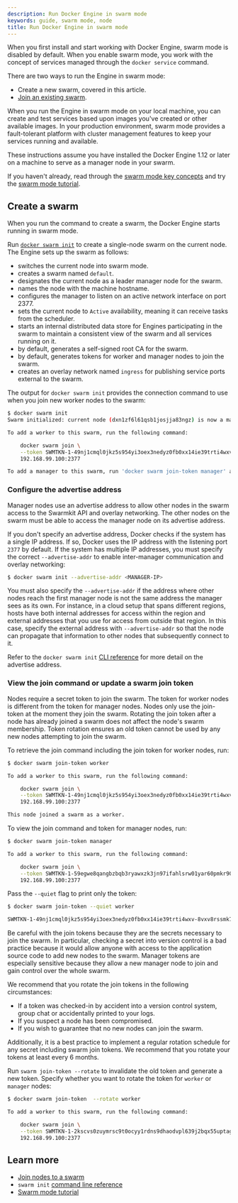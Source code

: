 ```yaml
---
description: Run Docker Engine in swarm mode
keywords: guide, swarm mode, node
title: Run Docker Engine in swarm mode
---
```

When you first install and start working with Docker Engine, swarm mode is disabled by default. When you enable swarm mode, you work with the concept of services managed through the `docker service` command.

There are two ways to run the Engine in swarm mode:

* Create a new swarm, covered in this article.
* [Join an existing swarm](join-nodes.md).

When you run the Engine in swarm mode on your local machine, you can create and test services based upon images you've created or other available images. In your production environment, swarm mode provides a fault-tolerant platform with cluster management features to keep your services running and available.

These instructions assume you have installed the Docker Engine 1.12 or later on a machine to serve as a manager node in your swarm.

If you haven't already, read through the [swarm mode key concepts](key-concepts.md) and try the [swarm mode tutorial](swarm-tutorial/index.md).

## Create a swarm

When you run the command to create a swarm, the Docker Engine starts running in swarm mode.

Run [`docker swarm init`](../reference/commandline/swarm_init.md) to create a single-node swarm on the current node. The Engine sets up the swarm as follows:

* switches the current node into swarm mode.
* creates a swarm named `default`.
* designates the current node as a leader manager node for the swarm.
* names the node with the machine hostname.
* configures the manager to listen on an active network interface on port 2377.
* sets the current node to `Active` availability, meaning it can receive tasks from the scheduler.
* starts an internal distributed data store for Engines participating in the swarm to maintain a consistent view of the swarm and all services running on it.
* by default, generates a self-signed root CA for the swarm.
* by default, generates tokens for worker and manager nodes to join the swarm.
* creates an overlay network named `ingress` for publishing service ports external to the swarm.

The output for `docker swarm init` provides the connection command to use when you join new worker nodes to the swarm:

```bash
$ docker swarm init
Swarm initialized: current node (dxn1zf6l61qsb1josjja83ngz) is now a manager.

To add a worker to this swarm, run the following command:

    docker swarm join \
    --token SWMTKN-1-49nj1cmql0jkz5s954yi3oex3nedyz0fb0xx14ie39trti4wxv-8vxv8rssmk743ojnwacrr2e7c \
    192.168.99.100:2377

To add a manager to this swarm, run 'docker swarm join-token manager' and follow the instructions.
```

### Configure the advertise address

Manager nodes use an advertise address to allow other nodes in the swarm access to the Swarmkit API and overlay networking. The other nodes on the swarm must be able to access the manager node on its advertise address.

If you don't specify an advertise address, Docker checks if the system has a single IP address. If so, Docker uses the IP address with the listening port `2377` by default. If the system has multiple IP addresses, you must specify the correct `--advertise-addr` to enable inter-manager communication and overlay networking:

```bash
$ docker swarm init --advertise-addr <MANAGER-IP>
```

You must also specify the `--advertise-addr` if the address where other nodes reach the first manager node is not the same address the manager sees as its own. For instance, in a cloud setup that spans different regions, hosts have both internal addresses for access within the region and external addresses that you use for access from outside that region. In this case, specify the external address with `--advertise-addr` so that the node can propagate that information to other nodes that subsequently connect to it.

Refer to the `docker swarm init` [CLI reference](../reference/commandline/swarm_init.md) for more detail on the advertise address.

### View the join command or update a swarm join token

Nodes require a secret token to join the swarm. The token for worker nodes is different from the token for manager nodes. Nodes only use the join-token at the moment they join the swarm. Rotating the join token after a node has already joined a swarm does not affect the node's swarm membership. Token rotation ensures an old token cannot be used by any new nodes attempting to join the swarm.

To retrieve the join command including the join token for worker nodes, run:

```bash
$ docker swarm join-token worker

To add a worker to this swarm, run the following command:

    docker swarm join \
    --token SWMTKN-1-49nj1cmql0jkz5s954yi3oex3nedyz0fb0xx14ie39trti4wxv-8vxv8rssmk743ojnwacrr2e7c \
    192.168.99.100:2377

This node joined a swarm as a worker.
```

To view the join command and token for manager nodes, run:

```bash
$ docker swarm join-token manager

To add a worker to this swarm, run the following command:

    docker swarm join \
    --token SWMTKN-1-59egwe8qangbzbqb3ryawxzk3jn97ifahlsrw01yar60pmkr90-bdjfnkcflhooyafetgjod97sz \
    192.168.99.100:2377
```

Pass the `--quiet` flag to print only the token:

```bash
$ docker swarm join-token --quiet worker

SWMTKN-1-49nj1cmql0jkz5s954yi3oex3nedyz0fb0xx14ie39trti4wxv-8vxv8rssmk743ojnwacrr2e7c
```

Be careful with the join tokens because they are the secrets necessary to join the swarm. In particular, checking a secret into version control is a bad practice because it would allow anyone with access to the application source code to add new nodes to the swarm. Manager tokens are especially sensitive because they allow a new manager node to join and gain control over the whole swarm.

We recommend that you rotate the join tokens in the following circumstances:

* If a token was checked-in by accident into a version control system, group chat or accidentally printed to your logs.
* If you suspect a node has been compromised.
* If you wish to guarantee that no new nodes can join the swarm.

Additionally, it is a best practice to implement a regular rotation schedule for any secret including swarm join tokens. We recommend that you rotate your tokens at least every 6 months.

Run `swarm join-token --rotate` to invalidate the old token and generate a new token. Specify whether you want to rotate the token for `worker` or `manager` nodes:

```bash
$ docker swarm join-token  --rotate worker

To add a worker to this swarm, run the following command:

    docker swarm join \
    --token SWMTKN-1-2kscvs0zuymrsc9t0ocyy1rdns9dhaodvpl639j2bqx55uptag-ebmn5u927reawo27s3azntd44 \
    192.168.99.100:2377
```

## Learn more

* [Join nodes to a swarm](join-nodes.md)
* `swarm init` [command line reference](../reference/commandline/swarm_init.md)
* [Swarm mode tutorial](swarm-tutorial/index.md)